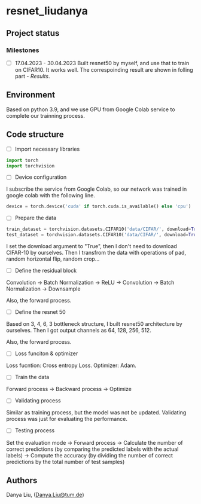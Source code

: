 # resnet_liudanya

## Project status

### Milestones
- [ ] 17.04.2023 - 30.04.2023
Built resnet50 by myself, and use that to train on CIFAR10. It works well. The correspoinding result are shown in folling part - *Results*.

## Environment

Based on python 3.9, and we use GPU from Google Colab service to complete our trainning process.

## Code structure

- [ ] Import necessary libraries

```python
import torch
import torchvision
```

- [ ] Device configuration

I subscribe the service from Google Colab, so our network was trained in google colab with the following line.

```python
device = torch.device('cuda' if torch.cuda.is_available() else 'cpu')
```
- [ ] Prepare the data

```python
train_dataset = torchvision.datasets.CIFAR10('data/CIFAR/', download=True, train=True, transform=transform_train)
test_dataset = torchvision.datasets.CIFAR10('data/CIFAR/', download=True, train=False, transform=transform_test)
```

I set the download argument to "True", then I don't need to download CIFAR-10 by ourselves. Then I transfrom the data with operations of pad, random horizontal flip, random crop...

- [ ] Define the residual block

Convolution -> Batch Normalization -> ReLU -> Convolution -> Batch Normalization -> Downsample

Also, the forward process.

- [ ] Define the resnet 50

Based on 3, 4, 6, 3 bottleneck structure, I built resnet50 architecture by ourselves. Then I got output channels as 64, 128, 256, 512.

Also, the forward process.

- [ ] Loss funciton & optimizer

Loss fucntion: Cross entropy Loss.
Optimizer: Adam.

- [ ] Train the data

Forward process -> Backward process -> Optimize

- [ ] Validating process

Similar as training process, but the model was not be updated. Validating process was just for evaluating the performance.

- [ ] Testing process

Set the evaluation mode -> Forward process -> Calculate the number of correct predictions (by comparing the predicted labels with the actual labels) -> Compute the accuracy (by dividing the number of correct predictions by the total number of test samples)


## Authors 

Danya Liu, (Danya.Liu@tum.de)

